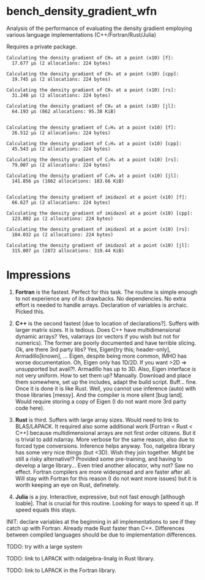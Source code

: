 # bench_density_gradient_wfn

Analysis of the performance of evaluating the density gradient
employing various language implementations (C++/Fortran/Rust/Julia)

Requires a private package.


```
Calculating the density gradient of CH₄ at a point (x10) [f]:
  17.677 μs (2 allocations: 224 bytes)

Calculating the density gradient of CH₄ at a point (x10) [cpp]:
  19.745 μs (2 allocations: 224 bytes)

Calculating the density gradient of CH₄ at a point (x10) [rs]:
  31.248 μs (2 allocations: 224 bytes)

Calculating the density gradient of CH₄ at a point (x10) [jl]:
  64.193 μs (862 allocations: 95.38 KiB)


Calculating the density gradient of C₂H₄ at a point (x10) [f]:
  26.512 μs (2 allocations: 224 bytes)

Calculating the density gradient of C₂H₄ at a point (x10) [cpp]:
  45.543 μs (2 allocations: 224 bytes)

Calculating the density gradient of C₂H₄ at a point (x10) [rs]:
  79.007 μs (2 allocations: 224 bytes)

Calculating the density gradient of C₂H₄ at a point (x10) [jl]:
  141.856 μs (1662 allocations: 183.66 KiB)


Calculating the density gradient of imidazol at a point (x10) [f]:
  66.627 μs (2 allocations: 224 bytes)

Calculating the density gradient of imidazol at a point (x10) [cpp]:
  123.802 μs (2 allocations: 224 bytes)

Calculating the density gradient of imidazol at a point (x10) [rs]:
  184.032 μs (2 allocations: 224 bytes)

Calculating the density gradient of imidazol at a point (x10) [jl]:
  315.007 μs (2872 allocations: 319.44 KiB)

```


Impressions
===========

1. **Fortran** is the fastest. Perfect for this task. The routine is simple enough to not
          experience any of its drawbacks. No dependencies. No extra effort is needed to
          handle arrays. Declaration of variables is archaic. Picked this.

2. **C++** is the second fastest [due to location of declarations?].
      Suffers with larger matrix sizes. It is tedious.
      Does C++ have multidimensional dynamic arrays? Yes,
      valarrays (or vectors if you wish but not for numerics).
      The former are poorly documented and have terrible slicing.
      Ok, are there 3rd party libs? Yes, Eigen[try this; header-only], Armadillo[known], ...
      Eigen, despite being more common, IMHO has worse documentation.
      Oh, Eigen only has 1D/2D. If you want >2D => unsupported but avail?!.
      Armadillo has up to 3D. Also, Eigen interface is not very uniform.
      How to set them up? Manually. Download and place them somewhere,
      set up the includes, adapt the build script. Buff... fine. Once it is
      done it is like Rust. Well, you cannot use inference (auto)
      with those libraries [messy]. And the compiler is more silent [bug land].
      Would require storing a copy of Eigen (I do not want more 3rd party code here).

3. **Rust** is third. Suffers with large array sizes. Would need to link to BLAS/LAPACK.
       It required also some additional work [Fortran < Rust < C++]
       because multidimensional arrays are not first
       order citizens. But it is trivial to add ndarray.
       More verbose for the same reason, also due
       to forced type conversions. Inference helps anyway.
       Too, nalgebra library has some very nice things (but <3D).
       Wish they join together. Might be still a risky alternative!?
       Provided some pre-training, and having to develop a large library...
       Even tried another allocator, why not? Saw no effect.
       Fortran compilers are more widespread and are faster after all.
       Will stay with Fortran for this reason (I do not want more issues)
       but it is worth keeping an eye on Rust, definetely.

4. **Julia** is a joy. Interactive, expressive, but
        not fast enough [although loable]. That is crucial
        for this routine. Looking for ways to speed it up.
        If speed equals this stays.


INIT: declare variables at the beginning in all implementations
      to see if they catch up with Fortran.
      Already made Rust faster than C++. Differences between 
      compiled languages should be due to implementation differences.

TODO: try with a large system

TODO: link to LAPACK with ndalgebra-linalg in Rust library.

TODO: link to LAPACK in the Fortran library.

